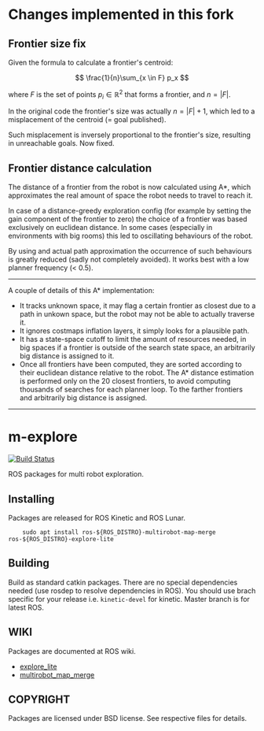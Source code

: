 # Changes implemented in this fork

## Frontier size fix

Given the formula to calculate a frontier's centroid:

$$
\frac{1}{n}\sum_{x \in F} p_x
$$

where $F$ is the set of points $p_i \in \mathbb{R}^2$ that forms a frontier, and $n = |F|$.

In the original code the frontier's size was actually $n = |F| + 1$, which led to a misplacement of the centroid (= goal published).

Such misplacement is inversely proportional to the frontier's size, resulting in unreachable goals. Now fixed.


## Frontier distance calculation

The distance of a frontier from the robot is now calculated using A*, which approximates the real amount of space the robot needs to travel to reach it.

In case of a distance-greedy exploration config (for example by setting the gain component of the frontier to zero) the choice of a frontier was based exclusively on euclidean distance. In some cases (especially in environments with big rooms) this led to oscillating behaviours of the robot.

By using and actual path approximation the occurrence of such behaviours is greatly reduced (sadly not completely avoided). It works best with a low planner frequency (< 0.5).

---
A couple of details of this A* implementation:

- It tracks unknown space, it may flag a certain frontier as closest due to a path in unkown space, but the robot may not be able to actually traverse it.
- It ignores costmaps inflation layers, it simply looks for a plausible path.
- It has a state-space cutoff to limit the amount of resources needed, in big spaces if a frontier is outside of the search state space, an arbitrarily big distance is assigned to it.
- Once all frontiers have been computed, they are sorted according to their euclidean distance relative to the robot. The A* distance estimation is performed only on the 20 closest frontiers, to avoid computing thousands of searches for each planner loop. To the farther frontiers and arbitrarily big distance is assigned.


---
# m-explore

[![Build Status](http://build.ros.org/job/Kdev__m_explore__ubuntu_xenial_amd64/badge/icon)](http://build.ros.org/job/Kdev__m_explore__ubuntu_xenial_amd64)

ROS packages for multi robot exploration.

Installing
----------

Packages are released for ROS Kinetic and ROS Lunar.

```
	sudo apt install ros-${ROS_DISTRO}-multirobot-map-merge ros-${ROS_DISTRO}-explore-lite
```

Building
--------

Build as standard catkin packages. There are no special dependencies needed
(use rosdep to resolve dependencies in ROS). You should use brach specific for
your release i.e. `kinetic-devel` for kinetic. Master branch is for latest ROS.

WIKI
----

Packages are documented at ROS wiki.
* [explore_lite](http://wiki.ros.org/explore_lite)
* [multirobot_map_merge](http://wiki.ros.org/multirobot_map_merge)

COPYRIGHT
---------

Packages are licensed under BSD license. See respective files for details.
